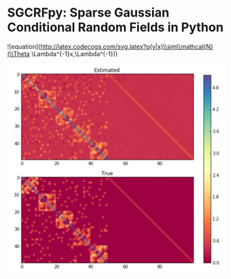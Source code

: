 # SGCRFpy: Sparse Gaussian Conditional Random Fields in Python

![equation](http://latex.codecogs.com/svg.latex?p(y|x)\\sim\\mathcal{N}(\\Theta \\Lambda^{-1}x,\\Lambda^{-1})) 

![alt tag](https://github.com/dswah/sgcrfpy/blob/master/images/scgrf_random_graph.png)
